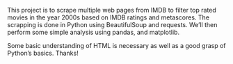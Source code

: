 This project is to scrape multiple web pages from IMDB to filter top rated movies in the year 2000s based on IMDB ratings and metascores. The scrapping is done in Python using BeautifulSoup and requests. We’ll then perform some simple analysis using pandas, and matplotlib.

Some basic understanding of HTML is necessary as well as a good grasp of Python’s basics. Thanks!

